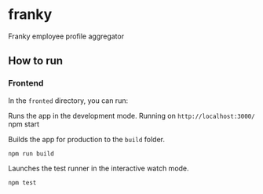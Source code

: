 # franky
Franky employee profile aggregator

## How to run

### Frontend

In the `fronted` directory, you can run:

Runs the app in the development mode. Running on `http://localhost:3000/`
    npm start

Builds the app for production to the `build` folder.

    npm run build

Launches the test runner in the interactive watch mode.

    npm test
